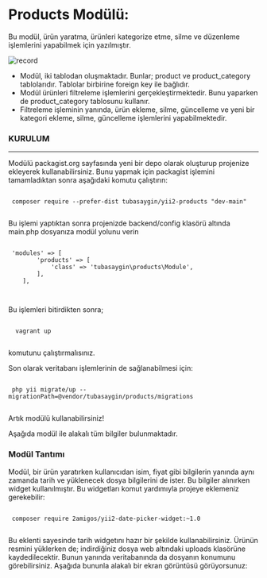 <h1> Products Modülü: </h1>

Bu modül, ürün yaratma, ürünleri kategorize etme, silme ve düzenleme işlemlerini yapabilmek
için yazılmıştır.

![record](https://user-images.githubusercontent.com/70032538/104810148-e67c8b00-5803-11eb-9f6f-34347ac88c24.gif)


- Modül, iki tablodan oluşmaktadır. Bunlar; product ve product_category tablolarıdır. Tablolar birbirine foreign key ile bağlıdır.
- Modül ürünleri filtreleme işlemlerini gerçekleştirmektedir. Bunu yaparken de product_category tablosunu kullanır.
- Filtreleme işleminin yanında, ürün ekleme, silme, güncelleme ve yeni bir kategori ekleme, silme, güncelleme işlemlerini yapabilmektedir.

<h3> KURULUM </h3>
<hr>

Modülü packagist.org sayfasında yeni bir depo olarak oluşturup projenize ekleyerek kullanabilirsiniz. 
Bunu yapmak için packagist işlemini tamamladıktan sonra aşağıdaki komutu çalıştırın: 
 <pre><code>
 composer require --prefer-dist tubasaygin/yii2-products "dev-main"
 </pre></code>
 
Bu işlemi yaptıktan sonra projenizde backend/config klasörü altında main.php dosyanıza modül yolunu verin

 <pre><code>
 'modules' => [
        'products' => [
            'class' => 'tubasaygin\products\Module',
        ],
    ],
    
 </pre></code>
 
 
Bu işlemleri bitirdikten sonra;
  <pre><code>
  vagrant up
  </pre></code>
komutunu çalıştırmalısınız. 

Son olarak veritabanı işlemlerinin de sağlanabilmesi için:
 <pre><code>
 php yii migrate/up --migrationPath=@vendor/tubasaygin/products/migrations  
 </pre></code>

Artık modülü kullanabilirsiniz!

Aşağıda modül ile alakalı tüm bilgiler bulunmaktadır. 
<h3>Modül Tantımı</h3>

Modül, bir ürün yaratırken kullanıcıdan isim, fiyat gibi bilgilerin yanında aynı zamanda tarih ve yüklenecek dosya bilgilerini de ister.
Bu bilgiler alınırken widget kullanılmıştır. Bu widgetları komut yardımıyla projeye eklemeniz gerekebilir:
 <pre><code>
 composer require 2amigos/yii2-date-picker-widget:~1.0
 </pre></code>
 
Bu eklenti sayesinde tarih widgetını hazır bir şekilde kullanabilirsiniz.
Ürünün resmini yüklerken de; indirdiğiniz dosya web altındaki uploads klasörüne kaydedilecektir. Bunun yanında veritabanında da dosyanın konumunu görebilirsiniz. 
Aşağıda bununla alakalı bir ekran görüntüsü görüyorsunuz: 

 
